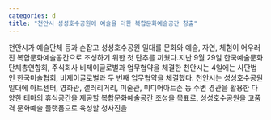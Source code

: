 ```yaml
---
categories: d
title: "천안시 성성호수공원에 예술을 더한 복합문화예술공간 창출"
---
```

천안시가 예술단체 등과 손잡고 성성호수공원 일대를 문화와 예술, 자연, 체험이 어우러진 복합문화예술공간으로 조성하기 위한 첫 단추를 끼웠다.지난 9월 29일 한국예술문화단체총연합회, 주식회사 비제이글로벌과 업무협약을 체결한 천안시는 4일에는 사단법인 한국미술협회, 비제이글로벌과 두 번째 업무협약을 체결했다. 천안시는 성성호수공원 일대에 아트센터, 영화관, 갤러리거리, 미술관, 미디어아트존 등 수변 경관을 활용한 다양한 테마의 휴식공간을 제공할 복합문화예술공간 조성을 목표로, 성성호수공원을 고품격 문화예술 플랫폼으로 육성할 청사진을